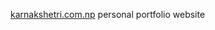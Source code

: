 <a target="_blank" href="https://www.karnakshetri.com.np">karnakshetri.com.np<a> personal portfolio website
